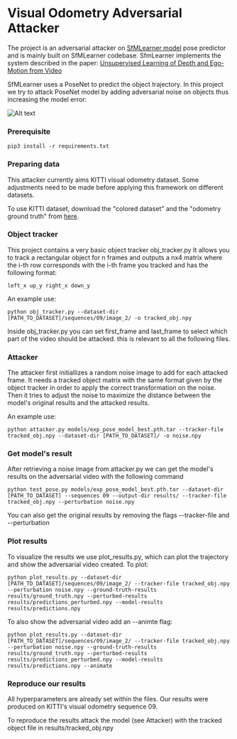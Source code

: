 # Visual Odometry Adversarial Attacker

The project is an adversarial attacker on [SfMLearner model](https://github.com/ClementPinard/SfmLearner-Pytorch) pose predictor and is mainly built on SfMLearner codebase.
SfmLearner implements the system described in the paper:
[Unsupervised Learning of Depth and Ego-Motion from Video](https://people.eecs.berkeley.edu/~tinghuiz/projects/SfMLearner/)

SfMLearner uses a PoseNet to predict the object trajectory. In this project we try to attack PoseNet model by adding adversarial noise on objects thus increasing the model error:

![Alt text](misc/Figure_1.png?raw=true)

### Prerequisite

```
pip3 install -r requirements.txt
```

### Preparing data

This attacker currently aims KITTI visual odometry dataset. Some adjustments need to be made before applying this framework on different datasets.

To use KITTI dataset, download the "colored dataset" and the "odometry ground truth" from [here](http://www.cvlibs.net/datasets/kitti/eval_odometry.php).

### Object tracker

This project contains a very basic object tracker obj_tracker.py
It allows you to track a rectangular object for n frames and outputs a nx4 matrix where the i-th row corresponds with the i-th frame you tracked and has the following format:

```
left_x up_y right_x down_y
```

An example use:

```
python obj_tracker.py --dataset-dir [PATH_TO_DATASET]/sequences/09/image_2/ -o tracked_obj.npy
```

Inside obj_tracker.py you can set first_frame and last_frame to select which part of the video should be attacked. this is relevant to all the following files.

### Attacker

The attacker first initiallizes a random noise image to add for each attacked frame. It needs a tracked object matrix with the same format given by the object tracker in order to apply the correct transformation on the noise. Then it tries to adjust the noise to maximize the distance between the model's original results and the attacked results.

An example use:

```
python attacker.py models/exp_pose_model_best.pth.tar --tracker-file tracked_obj.npy --dataset-dir [PATH_TO_DATASET]/ -o noise.npy
```

### Get model's result

After retrieving a noise image from attacker.py we can get the model's results on the adversarial video with the following command

```
python test_pose.py models/exp_pose_model_best.pth.tar --dataset-dir [PATH_TO_DATASET] --sequences 09 --output-dir results/ --tracker-file tracked_obj.npy --perturbation noise.npy
```

You can also get the original results by removing the flags --tracker-file and --perturbation

### Plot results

To visualize the results we use plot_results.py, which can plot the trajectory and show the adversarial video created.
To plot:

```
python plot_results.py --dataset-dir [PATH_TO_DATASET]/sequences/09/image_2/ --tracker-file tracked_obj.npy --perturbation noise.npy --ground-truth-results results/ground_truth.npy --perturbed-results results/predictions_perturbed.npy --model-results results/predictions.npy
```

To also show the adversarial video add an --animte flag:

```
python plot_results.py --dataset-dir [PATH_TO_DATASET]/sequences/09/image_2/ --tracker-file tracked_obj.npy --perturbation noise.npy --ground-truth-results results/ground_truth.npy --perturbed-results results/predictions_perturbed.npy --model-results results/predictions.npy --animate
```

### Reproduce our results

All hyperparameters are already set within the files.
Our results were produced on KITTI's visual odometry sequence 09.

To reproduce the results attack the model (see Attacker) with the tracked object file in results/tracked_obj.npy
